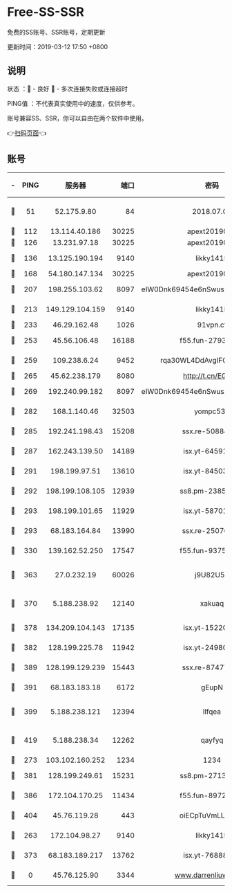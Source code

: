 # Free-SS-SSR

免费的SS账号、SSR账号，定期更新

更新时间：2019-03-12 17:50 +0800

## 说明

状态     ：🙂 - 良好 🙁 - 多次连接失败或连接超时

PING值   ：不代表真实使用中的速度，仅供参考。

账号兼容SS、SSR，你可以自由在两个软件中使用。

👉[扫码页面](https://liesauer.github.io/Free-SS-SSR/)👈

## 账号

|-|PING|服务器|端口|密码|加密方式|区域|
|:----:|:----:|:-----:|-----:|:----:|:----:|:----:|
|🙂|51|52.175.9.80|84|2018.07.07|chacha20-ietf-poly1305|HK|
|🙂|112|13.114.40.186|30225|apext2019006|chacha20|JP|
|🙂|126|13.231.97.18|30225|apext2019006|chacha20|JP|
|🙂|136|13.125.190.194|9140|likky1415|aes-256-cfb|KR|
|🙂|168|54.180.147.134|30225|apext2019006|chacha20|KR|
|🙂|207|198.255.103.62|8097|eIW0Dnk69454e6nSwuspv9DmS201tQ0D|aes-256-cfb|US|
|🙂|213|149.129.104.159|9140|likky1415|aes-256-cfb|HK|
|🙂|233|46.29.162.48|1026|91vpn.cf|rc4-md5|RU|
|🙂|253|45.56.106.48|16188|f55.fun-27930556|aes-256-cfb|US|
|🙂|259|109.238.6.24|9452|rqa30WL4DdAvgIFG6Fs3znzTa|aes-256-cfb|FR|
|🙂|265|45.62.238.179|8080|http://t.cn/EGJIyrl|rc4-md5|CA|
|🙂|269|192.240.99.182|8097|eIW0Dnk69454e6nSwuspv9DmS201tQ0D|aes-256-cfb|US|
|🙂|282|168.1.140.46|32503|yompc535|aes-256-cfb|AU|
|🙂|285|192.241.198.43|15208|ssx.re-50884758|aes-256-cfb|US|
|🙂|287|162.243.139.50|14189|isx.yt-64591414|aes-256-cfb|US|
|🙂|291|198.199.97.51|13610|isx.yt-84503596|aes-256-cfb|US|
|🙂|292|198.199.108.105|12939|ss8.pm-23852707|aes-256-cfb|US|
|🙂|293|198.199.101.65|11929|isx.yt-58701773|aes-256-cfb|US|
|🙂|293|68.183.164.84|13990|ssx.re-25076562|aes-256-cfb|US|
|🙂|330|139.162.52.250|17547|f55.fun-93753526|aes-256-cfb|SG|
|🙂|363|27.0.232.19|60026|j9U82U53|xchacha20-ietf-poly1305|HK|
|🙂|370|5.188.238.92|12140|xakuaq|chacha20-ietf-poly1305|BR|
|🙂|378|134.209.104.143|17135|isx.yt-15220743|aes-256-cfb|SG|
|🙂|382|128.199.225.78|11942|isx.yt-24980353|aes-256-cfb|SG|
|🙂|389|128.199.129.239|15443|ssx.re-87477398|aes-256-cfb|SG|
|🙂|391|68.183.183.18|6172|gEupN|aes-256-cfb|SG|
|🙂|399|5.188.238.121|12394|llfqea|chacha20-ietf-poly1305|BR|
|🙂|419|5.188.238.34|12262|qayfyq|chacha20-ietf-poly1305|BR|
|🙂|273|103.102.160.252|1234|1234|rc4-md5|JP|
|🙂|381|128.199.249.61|15231|ss8.pm-27130247|aes-256-cfb|SG|
|🙂|386|172.104.170.25|11434|f55.fun-89729095|aes-256-cfb|SG|
|🙂|404|45.76.119.28|443|oiECpTuVmLLxk4Ts|aes-256-cfb|AU|
|🙁|263|172.104.98.27|9140|likky1415|aes-256-cfb|JP|
|🙁|373|68.183.189.217|13762|isx.yt-76888960|aes-256-cfb|SG|
|🙁|0|45.76.125.90|3344|www.darrenliuwei.com|aes-256-cfb|AU|
